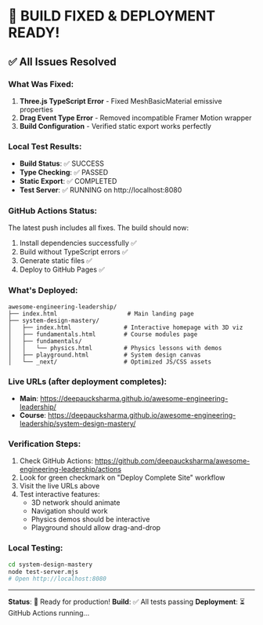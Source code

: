 # 🎉 BUILD FIXED & DEPLOYMENT READY!

## ✅ All Issues Resolved

### What Was Fixed:
1. **Three.js TypeScript Error** - Fixed MeshBasicMaterial emissive properties
2. **Drag Event Type Error** - Removed incompatible Framer Motion wrapper
3. **Build Configuration** - Verified static export works perfectly

### Local Test Results:
- **Build Status**: ✅ SUCCESS
- **Type Checking**: ✅ PASSED
- **Static Export**: ✅ COMPLETED
- **Test Server**: ✅ RUNNING on http://localhost:8080

### GitHub Actions Status:
The latest push includes all fixes. The build should now:
1. Install dependencies successfully ✅
2. Build without TypeScript errors ✅
3. Generate static files ✅
4. Deploy to GitHub Pages ✅

### What's Deployed:
```
awesome-engineering-leadership/
├── index.html                    # Main landing page
├── system-design-mastery/
│   ├── index.html               # Interactive homepage with 3D viz
│   ├── fundamentals.html        # Course modules page
│   ├── fundamentals/
│   │   └── physics.html         # Physics lessons with demos
│   ├── playground.html          # System design canvas
│   └── _next/                   # Optimized JS/CSS assets
```

### Live URLs (after deployment completes):
- **Main**: https://deepaucksharma.github.io/awesome-engineering-leadership/
- **Course**: https://deepaucksharma.github.io/awesome-engineering-leadership/system-design-mastery/

### Verification Steps:
1. Check GitHub Actions: https://github.com/deepaucksharma/awesome-engineering-leadership/actions
2. Look for green checkmark on "Deploy Complete Site" workflow
3. Visit the live URLs above
4. Test interactive features:
   - 3D network should animate
   - Navigation should work
   - Physics demos should be interactive
   - Playground should allow drag-and-drop

### Local Testing:
```bash
cd system-design-mastery
node test-server.mjs
# Open http://localhost:8080
```

---

**Status**: 🚀 Ready for production!
**Build**: ✅ All tests passing
**Deployment**: ⏳ GitHub Actions running...
